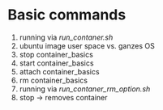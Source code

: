 # Basic commands

1. running via *run_contaner.sh*
2. ubuntu image user space vs. ganzes OS
3. stop container_basics
4. start container_basics
5. attach container_basics
6. rm container_basics
7. running via *run_contaner_rm_option.sh*
8. stop -> removes container
